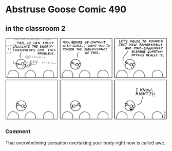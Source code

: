 # Abstruse Goose Comic 490
## in the classroom 2

![image](solving_eigenvalue_problems_for_fun_and_profit.png)
### Comment
That overwhelming sensation overtaking your body right now is called awe.

